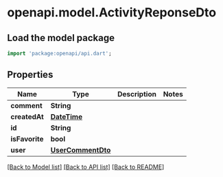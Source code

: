 # openapi.model.ActivityReponseDto

## Load the model package
```dart
import 'package:openapi/api.dart';
```

## Properties
Name | Type | Description | Notes
------------ | ------------- | ------------- | -------------
**comment** | **String** |  | 
**createdAt** | [**DateTime**](DateTime.md) |  | 
**id** | **String** |  | 
**isFavorite** | **bool** |  | 
**user** | [**UserCommentDto**](UserCommentDto.md) |  | 

[[Back to Model list]](../README.md#documentation-for-models) [[Back to API list]](../README.md#documentation-for-api-endpoints) [[Back to README]](../README.md)


